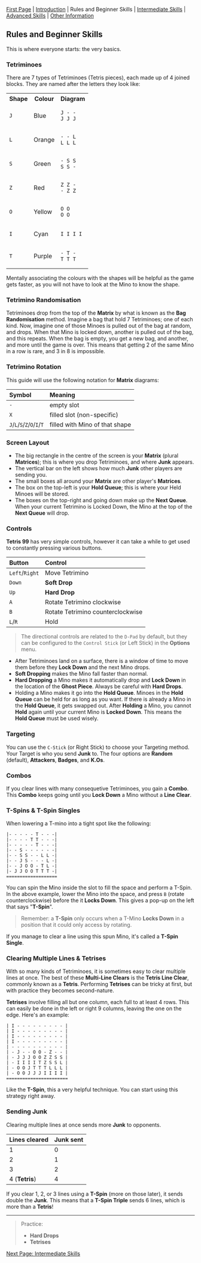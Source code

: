[First Page](README.md) | [Introduction](Intro.md) | Rules and Beginner Skills | [Intermediate Skills](Intermediate.md) | [Advanced Skills](Advanced.md) | [Other Information](Other.md)

## Rules and Beginner Skills

This is where everyone starts: the very basics.

### Tetriminoes

There are 7 types of Tetriminoes (Tetris pieces), each made up of 4 joined blocks. They are named after the letters they look like:

<table>

<tr>
<th>Shape</th>
<th>Colour</th>
<th>Diagram</th>
</tr>

<tr>
<td>

`J`

</td>
<td>Blue</td>
<td>

```
J - -
J J J
```

</td>
</tr>

<tr>
<td>

`L`

</td>
<td>Orange</td>
<td>

```
- - L
L L L
```

</td>
</tr>

<tr>
<td>

`S`

</td>
<td>Green</td>
<td>

```
- S S
S S -
```

</td>
</tr>

<tr>
<td>

`Z`

</td>
<td>Red</td>
<td>

```
Z Z -
- Z Z
```

</td>
</tr>

<tr>
<td>

`O`

</td>
<td>Yellow</td>
<td>

```
O O
O O
```

</td>
</tr>

<tr>
<td>

`I`

</td>
<td>Cyan</td>
<td>

```
I I I I
```

</td>
</tr>

<tr>
<td>

`T`

</td>
<td>Purple</td>
<td>

```
- T -
T T T
```

</td>
</tr>

</table>

Mentally associating the colours with the shapes will be helpful as the game gets faster, as you will not have to look at the Mino to know the shape.

### Tetrimino Randomisation

Tetriminoes drop from the top of the **Matrix** by what is known as the **Bag Randomisation** method. Imagine a bag that hold 7 Tetriminoes; one of each kind. Now, imagine one of those Minoes is pulled out of the bag at random, and drops. When that Mino is locked down, another is pulled out of the bag, and this repeats. When the bag is empty, you get a new bag, and another, and more until the game is over. This means that getting 2 of the same Mino in a row is rare, and 3 in 8 is impossible.

### Tetrimino Rotation

This guide will use the following notation for **Matrix** diagrams:

| Symbol | Meaning |
|:--|:--|
| `-` | empty slot |
| `X` | filled slot (non-specific) |
| `J`/`L`/`S`/`Z`/`O`/`I`/`T` | filled with Mino of that shape |

### Screen Layout

- The big rectangle in the centre of the screen is your **Matrix** (plural **Matrices**); this is where you drop Tetriminoes, and where **Junk** appears.
- The vertical bar on the left shows how much **Junk** other players are sending you.
- The small boxes all around your **Matrix** are other player's **Matrices**.
- The box on the top-left is your **Hold Queue**; this is where your Held Minoes will be stored.
- The boxes on the top-right and going down make up the **Next Queue**. When your current Tetrimino is Locked Down, the Mino at the top of the **Next Queue** will drop.

### Controls

**Tetris 99** has very simple controls, however it can take a while to get used to constantly pressing various buttons.

| Button | Control |
|:--|:--|
| `Left`/`Right` | Move Tetrimino |
| `Down` | **Soft Drop** |
| `Up` | **Hard Drop** |
| `A` | Rotate Tetrimino clockwise |
| `B` | Rotate Tetrimino counterclockwise |
| `L`/`R` | Hold |

> The directional controls are related to the `D-Pad` by default, but they can be configured to the `Control Stick` (or Left Stick) in the **Options** menu.

- After Tetriminoes land on a surface, there is a window of time to move them before they **Lock Down** and the next Mino drops.
- **Soft Dropping** makes the Mino fall faster than normal.
- **Hard Dropping** a Mino makes it automatically drop and **Lock Down** in the location of the **Ghost Piece**. Always be careful with **Hard Drops**.
- Holding a Mino makes it go into the **Hold Queue**. Minoes in the **Hold Queue** can be held for as long as you want. If there is already a Mino in the **Hold Queue**, it gets swapped out. After **Holding** a Mino, you cannot **Hold** again until your current Mino is **Locked Down**. This means the **Hold Queue** must be used wisely.

### Targeting

You can use the `C-Stick` (or Right Stick) to choose your Targeting method. Your Target is who you send **Junk** to. The four options are **Random** (default), **Attackers**, **Badges**, and **K.Os**.

### Combos

If you clear lines with many consequetive Tetriminoes, you gain a **Combo**. This **Combo** keeps going until you **Lock Down** a Mino without a **Line Clear**.

### **T-Spins** & **T-Spin Singles**

When lowering a T-mino into a tight spot like the following:

```
|- - - - - T - - -|
|- - - - T T - - -|
|- - - - - T - - -|
|- - S - - - - - -|
|- - S S - - L L -|
|- - J S - - - L -|
|- - J O O - T L -|
|- J J O O T T T -|
===================
```

You can spin the Mino inside the slot to fill the space and perform a T-Spin. In the above example, lower the Mino into the space, and press `B` (rotate counterclockwise) before the it **Locks Down**. This gives a pop-up on the left that says "**T-Spin**".

> Remember: a **T-Spin** only occurs when a T-Mino **Locks Down** in a position that it could only access by rotating.

If you manage to clear a line using this spun Mino, it's called a **T-Spin Single**.

### Clearing Multiple Lines & **Tetrises**

With so many kinds of Tetriminoes, it is sometimes easy to clear multiple lines at once. The best of these **Multi-Line Clears** is the **Tetris Line Clear**, commonly known as a **Tetris**. Performing **Tetrises** can be tricky at first, but with practice they becomes second-nature.

**Tetrises** involve filling all but one column, each full to at least 4 rows. This can easily be done in the left or right 9 columns, leaving the one on the edge. Here's an example:

```
| I - - - - - - - - - |
| I - - - - - - - - - |
| I - - - - - - - - - |
| I - - - - - - - - - |
| - - - - - - - - - - |
| - J - - O O - Z - - |
| - J J J O O Z Z S S |
| - I I I I T Z S S L |
| - O O J T T T L L L |
| - O O J J J I I I I |
=======================
```

Like the **T-Spin**, this a very helpful technique. You can start using this strategy right away.

### Sending **Junk**

Clearing multiple lines at once sends more **Junk** to opponents.

| Lines cleared | **Junk** sent |
|:--|:--|
| 1 | 0 |
| 2 | 1 |
| 3 | 2 |
| 4 (**Tetris**) | 4 |

If you clear 1, 2, or 3 lines using a **T-Spin** (more on those later), it sends double the **Junk**. This means that a **T-Spin Triple** sends 6 lines, which is more than a **Tetris**!

---

> Practice:
> - **Hard Drops**
> - **Tetrises**

[Next Page: Intermediate Skills](Intermediate.md)
